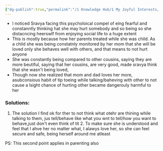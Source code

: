 ```yaml
---
{"dg-publish":true,"permalink":"/1 Knowledge Hub/1 My Joyful Interests/Self-Help Phycology/Notions I derirved/Sravya not being Confident/","noteIcon":""}
---
```


- I noticed Sravya facing this psycholoical compel of eing fearful and constanntly thinking hat she may hurt somebody and so being so she distacncing heerswlf from enjoying social life to a huge extent
- This is mostly because how her parents treated while she was child. As a child she was being constatnly monitored by her mom that she will be loved only she behaves well with others, and that means to not hurt anyone
- She was constantly being compared to other cousins, saying they are more beutiful, saying that her cousins, are very good, made sravya think that she wasn't being loved,
- Though now she realized that mom and dad loves her more, asubconsious habit of tip toeing while talking/baheving with other to not cause a lsight chance of hurting other became dangerouly harmful to her
### Solutions:
1. The solution I find ok for ther to not think what otehr are thining while talking to them, jus tell/behave like what you wnt to tell/how you want to behave,just don't even think of tit
	2. To make sure she is understood and feel that I ahve her no matter what, I alawys love her, so she can feel secure and safe, being herself around me atleast

PS: This second point applies in parenting also
